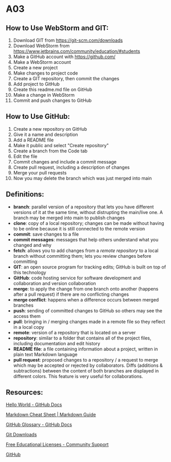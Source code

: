 # A03

## How to Use WebStorm and GIT:
1. Download GIT from https://git-scm.com/downloads
2. Download WebStorm from https://www.jetbrains.com/community/education/#students
3. Make a GitHub account with https://github.com/
4. Make a WebStorm account
5. Create a new project
6. Make changes to project code
7. Create a GIT repository, then commit the changes
8. Add project to GitHub
9. Create this readme.md file on GitHub
10. Make a change in WebStorm
11. Commit and push changes to GitHub

## How to Use GitHub:
1. Create a new repository on GitHub
2. Give it a name and description
3. Add a README file
4. Make it public and select "Create repository"
5. Create a branch from the Code tab
6. Edit the file
7. Commit changes and include a commit message
8. Create pull request, including a description of changes
9. Merge your pull requests
10. Now you may delete the branch which was just merged into main

## Definitions:
- **branch**: parallel version of a repository that lets you have different versions of it at the same time, without distrupting the main/live one. A branch may be merged into main to publish changes
- **clone**: copy of a local repository; changes can be made without having to be online because it is still connected to the remote version
- **commit**: save changes to a file
- **commit messages**: messages that help others understand what you changed and why
- **fetch**: allows you to add changes from a *remote repository* to a local branch without committing them; lets you review changes before committing
- **GIT**: an open source program for tracking edits; GitHub is built on top of this technology
- **GitHub**: code hosting service for software development and collaboration and version collaboration
- **merge**: to apply the change from one branch onto another (happens after a pull request) if there are no conflicting changes
- **merge conflict**: happens when a difference occurs between merged branches
- **push**: sending of committed changes to GitHub so others may see the access them
- **pull**: bringing in / merging changes made in a remote file so they reflect in a local copy
- **remote**: version of a repository that is located on a server
- **repository**: similar to a folder that contains all of the project files, including documentation and edit history
- **README file**: a file containing information about a project, written in plain text Markdown language
- **pull request**: proposed changes to a repository / a request to merge which may be accepted or rejected by collaborators. Diffs (additions & subtractions) between the content of both branches are displayed in different colors. This feature is very useful for collaborations.


## Resources:
[Hello World - GitHub Docs](https://docs.github.com/en/get-started/quickstart/hello-world)

[Markdown Cheat Sheet | Markdown Guide](https://www.markdownguide.org/cheat-sheet/)

[GitHub Glossary - GitHub Docs](https://docs.github.com/en/get-started/quickstart/github-glossary)

[Git Downloads](https://git-scm.com/downloads)

[Free Educational Licenses - Community Support](https://www.jetbrains.com/community/education/#students)

[GitHub](https://github.com/) 
